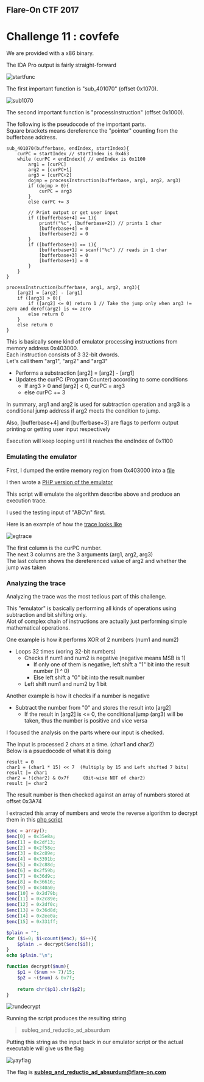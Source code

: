 ## Flare-On CTF 2017
# Challenge 11 : covfefe

We are provided with a x86 binary.

The IDA Pro output is fairly straight-forward

![startfunc](img/01.png)

The first important function is "sub_401070" (offset 0x1070).  

![sub1070](img/02.png)

The second important function is "processInstruction" (offset 0x1000).

The following is the pseudocode of the important parts.  
Square brackets means dereference the "pointer" counting from the bufferbase address.

```
sub_401070(bufferbase, endIndex, startIndex){
	curPC = startIndex // startIndex is 0x463
	while (curPC < endIndex){ // endIndex is 0x1100
		arg1 = [curPC]
		arg2 = [curPC+1]
		arg3 = [curPC+2]
		dojmp = processInstruction(bufferbase, arg1, arg2, arg3)
		if (dojmp > 0){
			curPC = arg3
		}
		else curPC += 3

		// Print output or get user input
		if ([bufferbase+4] == 1){
			printf("%c", [bufferbase+2]) // prints 1 char
			[bufferbase+4] = 0
			[bufferbase+2] = 0
		}
		if ([bufferbase+3] == 1){
			[bufferbase+1] = scanf("%c") // reads in 1 char
			[bufferbase+3] = 0
			[bufferbase+1] = 0
		}
	}
}

processInstruction(bufferbase, arg1, arg2, arg3){
	[arg2] = [arg2] - [arg1]
	if ([arg3] > 0){
		if ([arg2] <= 0) return 1 // Take the jump only when arg3 != zero and deref(arg2) is <= zero
		else return 0
	}
	else return 0
}
```

This is basically some kind of emulator processing instructions from memory address 0x403000.  
Each instruction consists of 3 32-bit dwords.  
Let's call them "arg1", "arg2" and "arg3"
- Performs a substraction [arg2] = [arg2] - [arg1]
- Updates the curPC (Program Counter) according to some conditions
	- If arg3 > 0 and [arg2] < 0, curPC = arg3
	- else curPC += 3

In summary, arg1 and arg2 is used for subtraction operation and arg3 is a conditional jump address if arg2 meets the condition to jump.

Also, [bufferbase+4] and [bufferbase+3] are flags to perform output printing or getting user input respectively

Execution will keep looping until it reaches the endIndex of 0x1100

### Emulating the emulator

First, I dumped the entire memory region from 0x403000 into a [file](covfefe_00403000.mem)

I then wrote a [PHP version of the emulator](emulator.php)

This script will emulate the algorithm describe above and produce an execution trace.

I used the testing input of "ABC\n" first.

Here is an example of how the [trace looks like](trace_testing.txt)

![egtrace](img/03.png)

The first column is the curPC number.  
The next 3 columns are the 3 arguments (arg1, arg2, arg3)  
The last column shows the dereferenced value of arg2 and whether the jump was taken


### Analyzing the trace

Analyzing the trace was the most tedious part of this challenge.

This "emulator" is basically performing all kinds of operations using subtraction and bit shifting only.  
Alot of complex chain of instructions are actually just performing simple mathematical operations.  

One example is how it performs XOR of 2 numbers (num1 and num2)
- Loops 32 times (xoring 32-bit numbers)
  - Checks if num1 and num2 is negative (negative means MSB is 1)
    - If only one of them is negative, left shift a "1" bit into the result number (1 ^ 0)
    - Else left shift a "0" bit into the result number
  - Left shift num1 and num2 by 1 bit

Another example is how it checks if a number is negative
- Subtract the number from "0" and stores the result into [arg2]
  - If the result in [arg2] is <= 0, the conditional jump (arg3) will be taken, thus the number is positive and vice versa

I focused the analysis on the parts where our input is checked.  

The input is processed 2 chars at a time. (char1 and char2)  
Below is a psuedocode of what it is doing

```
result = 0
char1 = (char1 * 15) << 7  (Multiply by 15 and Left shifted 7 bits)
result |= char1
char2 = !(char2) & 0x7f 	(Bit-wise NOT of char2)
result |= char2
```

The result number is then checked against an array of numbers stored at offset 0x3A74

I extracted this array of numbers and wrote the reverse algorithm to decrypt them in this [php script](soln.php)

```php
$enc = array();
$enc[0] = 0x35e8a;
$enc[1] = 0x2df13;
$enc[2] = 0x2f58e;
$enc[3] = 0x2c89e;
$enc[4] = 0x3391b;
$enc[5] = 0x2c88d;
$enc[6] = 0x2f59b;
$enc[7] = 0x36d9c;
$enc[8] = 0x36616;
$enc[9] = 0x340a0;
$enc[10] = 0x2d79b;
$enc[11] = 0x2c89e;
$enc[12] = 0x2df0c;
$enc[13] = 0x36d8d;
$enc[14] = 0x2ee0a;
$enc[15] = 0x331ff;

$plain = "";
for ($i=0; $i<count($enc); $i++){
	$plain .= decrypt($enc[$i]);
}
echo $plain."\n";

function decrypt($num){
	$p1 = ($num >> 7)/15;
	$p2 = ~($num) & 0x7f;
	
	return chr($p1).chr($p2);
}
```

![rundecrypt](img/04.png)

Running the script produces the resulting string

> subleq_and_reductio_ad_absurdum

Putting this string as the input back in our emulator script or the actual executable will give us the flag

![yayflag](img/05.png)

The flag is **subleq_and_reductio_ad_absurdum@flare-on.com**